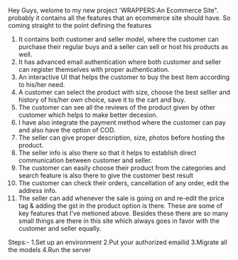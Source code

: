 Hey Guys,
  welome to my new project 'WRAPPERS:An Ecommerce Site". probably it contains all the features that an ecommerce site should have. So coming straight to the point defining the features
  1. It contains both customer and seller model, where the customer can purchase their regular buys and a seller can sell or host his products as well.
  2. It has advanced email authentication where both customer and seller can register themselves with proper authentication.
  3. An interactive UI that helps the customer to buy the best item according to his/her need.
  4. A customer can select the product with size, choose the best selller and history of his/her own choice, save it to the cart and buy.
  5. The customer can see all the reviews of the product given by other customer which helps to make better decesion.
  6. I have also integrate the payment method where the customer can pay and also have the option of COD.
  7. The seller can give proper description, size, photos before hosting the product.
  8. The seller info is also there so that it helps to establish direct communication between customer and seller.
  9. The customer can easily choose their product from the categories and search feature is also there to give the customer best result
  10. The customer can check their orders, cancellation of any order, edit the address info.
  11. The seller can add whenever the sale is going on and re-edit the price tag & adding the gst in the product option is there.
These are some of key features that I've metioned above. Besides these there are so many small things are there in this site which always goes in favor with the customer and seller equally. 

 Steps:-
 1.Set up an environment
 2.Put your authorized emailid 
 3.Migrate all the models
 4.Run the server
